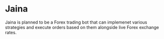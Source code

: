 # Jaina

Jaina is planned to be a Forex trading bot that can implemenet various strategies and execute orders based on them alongside live Forex exchange rates.

